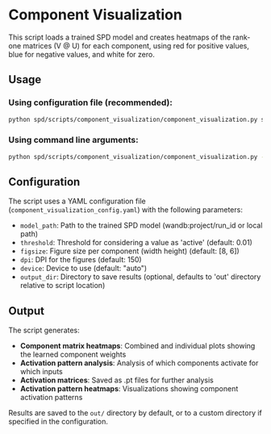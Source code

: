 # Component Visualization

This script loads a trained SPD model and creates heatmaps of the rank-one matrices (V @ U) for each component, using red for positive values, blue for negative values, and white for zero.

## Usage

### Using configuration file (recommended):
```bash
python spd/scripts/component_visualization/component_visualization.py spd/scripts/component_visualization/component_visualization_config.yaml
```

### Using command line arguments:
```bash
python spd/scripts/component_visualization/component_visualization.py --model_path="wandb:goodfire/spd/runs/2ki9tfsx" --threshold=0.01
```

## Configuration

The script uses a YAML configuration file (`component_visualization_config.yaml`) with the following parameters:

- `model_path`: Path to the trained SPD model (wandb:project/run_id or local path)
- `threshold`: Threshold for considering a value as 'active' (default: 0.01)
- `figsize`: Figure size per component (width height) (default: [8, 6])
- `dpi`: DPI for the figures (default: 150)
- `device`: Device to use (default: "auto")
- `output_dir`: Directory to save results (optional, defaults to 'out' directory relative to script location)

## Output

The script generates:
- **Component matrix heatmaps**: Combined and individual plots showing the learned component weights
- **Activation pattern analysis**: Analysis of which components activate for which inputs
- **Activation matrices**: Saved as .pt files for further analysis
- **Activation pattern heatmaps**: Visualizations showing component activation patterns

Results are saved to the `out/` directory by default, or to a custom directory if specified in the configuration.
